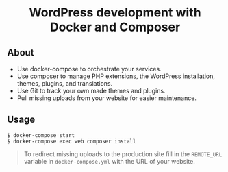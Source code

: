 <h1 align="center">WordPress development with Docker and Composer</h1>

## About

- Use docker-compose to orchestrate your services.
- Use composer to manage PHP extensions, the WordPress installation, themes, plugins, and translations.
- Use Git to track your own made themes and plugins.
- Pull missing uploads from your website for easier maintenance.

## Usage

```shell
$ docker-compose start
$ docker-compose exec web composer install
```

> To redirect missing uploads to the production site fill in the `REMOTE_URL` variable in `docker-compose.yml` with the URL of your website.

